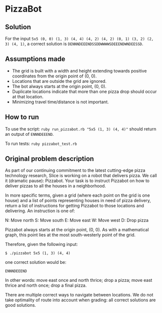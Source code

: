 # PizzaBot

## Solution

For the input `5x5 (0, 0) (1, 3) (4, 4) (4, 2) (4, 2) (0, 1) (3, 2) (2, 3) (4, 1)`,
a correct solution is `DENNNDEEENDSSDDWWWWSDEEENDWNDEESSD`.

## Assumptions made

* The grid is built with a width and height extending towards positive coordinates
from the origin point of (0, 0).
* Locations that are outside the grid are ignored.
* The bot always starts at the origin point, (0, 0).
* Duplicate locations indicate that more than one pizza drop should occur at that
location.
* Minimizing travel time/distance is not important.

## How to run

To use the script:
`ruby run_pizzabot.rb "5x5 (1, 3) (4, 4)"` should return an output of `ENNNDEEEND`.

To run tests:
`ruby pizzabot_test.rb`

## Original problem description

As part of our continuing commitment to the latest cutting-edge pizza technology
research, Slice is working on a robot that delivers pizza. We call it (dramatic
pause): Pizzabot. Your task is to instruct Pizzabot on how to deliver pizzas to
all the houses in a neighborhood.

In more specific terms, given a grid (where each point on the grid is one house)
and a list of points representing houses in need of pizza delivery, return a list
of instructions for getting Pizzabot to those locations and delivering. An
instruction is one of:

N: Move north
S: Move south
E: Move east
W: Move west
D: Drop pizza

Pizzabot always starts at the origin point, (0, 0). As with a mathematical graph,
this point lies at the most south-westerly point of the grid.

Therefore, given the following input:

`$ ./pizzabot 5x5 (1, 3) (4, 4)`

one correct solution would be:

`ENNNDEEEND`

In other words: move east once and north thrice; drop a pizza; move east thrice and
north once; drop a final pizza.

There are multiple correct ways to navigate between locations. We do not take
optimality of route into account when grading: all correct solutions are good
solutions.
